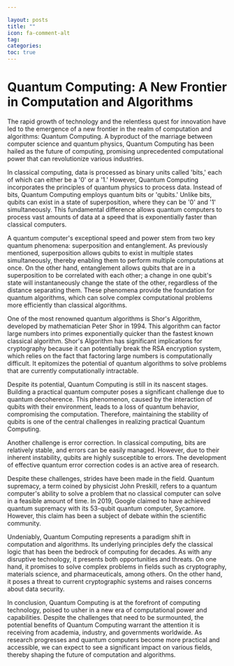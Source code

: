 ```yaml
---

layout: posts
title: ""
icon: fa-comment-alt
tag: 
categories: 
toc: true
---
```



# Quantum Computing: A New Frontier in Computation and Algorithms

The rapid growth of technology and the relentless quest for innovation have led to the emergence of a new frontier in the realm of computation and algorithms: Quantum Computing. A byproduct of the marriage between computer science and quantum physics, Quantum Computing has been hailed as the future of computing, promising unprecedented computational power that can revolutionize various industries.

In classical computing, data is processed as binary units called 'bits,' each of which can either be a '0' or a '1.' However, Quantum Computing incorporates the principles of quantum physics to process data. Instead of bits, Quantum Computing employs quantum bits or 'qubits.' Unlike bits, qubits can exist in a state of superposition, where they can be '0' and '1' simultaneously. This fundamental difference allows quantum computers to process vast amounts of data at a speed that is exponentially faster than classical computers.

A quantum computer's exceptional speed and power stem from two key quantum phenomena: superposition and entanglement. As previously mentioned, superposition allows qubits to exist in multiple states simultaneously, thereby enabling them to perform multiple computations at once. On the other hand, entanglement allows qubits that are in a superposition to be correlated with each other; a change in one qubit's state will instantaneously change the state of the other, regardless of the distance separating them. These phenomena provide the foundation for quantum algorithms, which can solve complex computational problems more efficiently than classical algorithms.

One of the most renowned quantum algorithms is Shor's Algorithm, developed by mathematician Peter Shor in 1994. This algorithm can factor large numbers into primes exponentially quicker than the fastest known classical algorithm. Shor's Algorithm has significant implications for cryptography because it can potentially break the RSA encryption system, which relies on the fact that factoring large numbers is computationally difficult. It epitomizes the potential of quantum algorithms to solve problems that are currently computationally intractable.

Despite its potential, Quantum Computing is still in its nascent stages. Building a practical quantum computer poses a significant challenge due to quantum decoherence. This phenomenon, caused by the interaction of qubits with their environment, leads to a loss of quantum behavior, compromising the computation. Therefore, maintaining the stability of qubits is one of the central challenges in realizing practical Quantum Computing.

Another challenge is error correction. In classical computing, bits are relatively stable, and errors can be easily managed. However, due to their inherent instability, qubits are highly susceptible to errors. The development of effective quantum error correction codes is an active area of research.

Despite these challenges, strides have been made in the field. Quantum supremacy, a term coined by physicist John Preskill, refers to a quantum computer's ability to solve a problem that no classical computer can solve in a feasible amount of time. In 2019, Google claimed to have achieved quantum supremacy with its 53-qubit quantum computer, Sycamore. However, this claim has been a subject of debate within the scientific community.

Undeniably, Quantum Computing represents a paradigm shift in computation and algorithms. Its underlying principles defy the classical logic that has been the bedrock of computing for decades. As with any disruptive technology, it presents both opportunities and threats. On one hand, it promises to solve complex problems in fields such as cryptography, materials science, and pharmaceuticals, among others. On the other hand, it poses a threat to current cryptographic systems and raises concerns about data security.

In conclusion, Quantum Computing is at the forefront of computing technology, poised to usher in a new era of computational power and capabilities. Despite the challenges that need to be surmounted, the potential benefits of Quantum Computing warrant the attention it is receiving from academia, industry, and governments worldwide. As research progresses and quantum computers become more practical and accessible, we can expect to see a significant impact on various fields, thereby shaping the future of computation and algorithms.